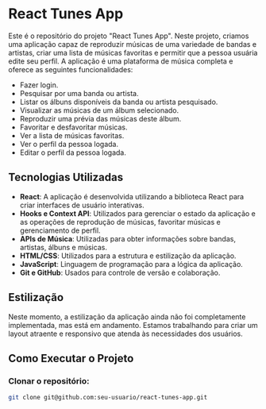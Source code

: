 # React Tunes App

Este é o repositório do projeto "React Tunes App". Neste projeto, criamos uma aplicação capaz de reproduzir músicas de uma variedade de bandas e artistas, criar uma lista de músicas favoritas e permitir que a pessoa usuária edite seu perfil. A aplicação é uma plataforma de música completa e oferece as seguintes funcionalidades:

- Fazer login.
- Pesquisar por uma banda ou artista.
- Listar os álbuns disponíveis da banda ou artista pesquisado.
- Visualizar as músicas de um álbum selecionado.
- Reproduzir uma prévia das músicas deste álbum.
- Favoritar e desfavoritar músicas.
- Ver a lista de músicas favoritas.
- Ver o perfil da pessoa logada.
- Editar o perfil da pessoa logada.

## Tecnologias Utilizadas

- **React**: A aplicação é desenvolvida utilizando a biblioteca React para criar interfaces de usuário interativas.
- **Hooks e Context API**: Utilizados para gerenciar o estado da aplicação e as operações de reprodução de músicas, favoritar músicas e gerenciamento de perfil.
- **APIs de Música**: Utilizadas para obter informações sobre bandas, artistas, álbuns e músicas.
- **HTML/CSS**: Utilizados para a estrutura e estilização da aplicação.
- **JavaScript**: Linguagem de programação para a lógica da aplicação.
- **Git e GitHub**: Usados para controle de versão e colaboração.

## Estilização

Neste momento, a estilização da aplicação ainda não foi completamente implementada, mas está em andamento. Estamos trabalhando para criar um layout atraente e responsivo que atenda às necessidades dos usuários.

## Como Executar o Projeto

### **Clonar o repositório**:

```bash
git clone git@github.com:seu-usuario/react-tunes-app.git
